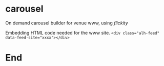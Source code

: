 # carousel
On demand carousel builder for venue www, using *flickity*

Embedding HTML code needed for the www site.
`<div class="alh-feed" data-feed-site="xxxx"></div>`

#	End